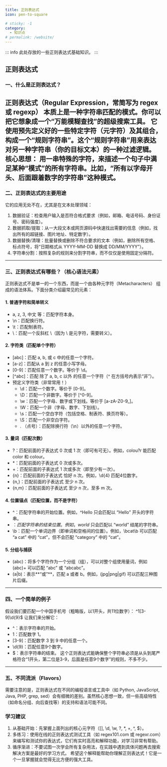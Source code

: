 ```yaml
---
title: 正则表达式
icon: pen-to-square

# sticky: -1
category:
  - 知识点
# permalink: /website/
---
```


<!-- more -->
::: info
此处存放的一些正则表达式基础知识。
:::
## 正则表达式
### 一、什么是正则表达式？
正则表达式（Regular Expression，常简写为 regex 或 regexp） 本质上是一种字符串匹配的模式。你可以把它想象成一个“万能模糊查找”的超级搜索工具。
它使用预先定义好的一些特定字符（元字符）及其组合，构成一个“规则字符串”。这个“规则字符串”用来表达对另一种字符串（你的目标文本）的一种过滤逻辑。
核心思想： 用一串特殊的字符，来描述一个句子中满足某种“模式”的所有字符串。比如，“所有以字母开头、后面跟着数字的字符串”这种模式。
---

### 二、正则表达式的主要用途
它的应用无处不在，尤其是在文本处理领域：
1. 数据验证：检查用户输入是否符合格式要求（例如，邮箱、电话号码、身份证号、密码强度）。
1. 数据抓取/提取：从一大段文本或网页源码中快速找出需要的信息（例如，找出所有的超链接、图片地址、特定数字）。
1. 数据替换/清理：批量替换或删除不符合要求的文本（例如，删除所有空格、标点符号，将“日期格式从 YYYY-MM-DD 替换成 DD/MM/YYYY”）。
1. 字符串分割：按照复杂的规则来分割字符串，而不仅仅是使用固定分隔符。
---

### 三、正则表达式有哪些？（核心语法元素）
正则表达式不是单一的一个东西，而是一个由各种元字符（Metacharacters） 组成的语法体系。下面分类介绍最常见的元素：
#### 1. 普通字符和简单转义
- a, z, 3, 中文 等：匹配字符本身。
- \n：匹配换行符。
- \t：匹配制表符。
- \\：匹配一个反斜杠 \（因为 \ 是元字符，需要转义）。

#### 2. 字符类（匹配单个字符）
- [abc]：匹配 a, b, 或 c 中的任意一个字符。
- [a-z]：匹配从 a 到 z 的任意小写字母。
- [0-9]：匹配任意一个数字。等价于 \d。
- [^abc]：匹配 除了 a, b, c 以外 的任意一个字符（^ 在方括号内表示“非”）。
- 预定义字符类（非常常用！）
    - \d：匹配一个数字。等价于 [0-9]。
    - \D：匹配一个非数字。等价于 [^0-9]。
    - \w：匹配一个字母、数字或下划线。等价于 [a-zA-Z0-9_]。
    - \W：匹配一个非（字母、数字、下划线）。
    - \s：匹配一个空白字符（包括空格、制表符、换页符等）。
    - \S：匹配一个非空白字符。
    - . （点号）：匹配除换行符（\n）以外的任意一个字符。

#### 3. 量词（匹配次数）
- ?：匹配前面的子表达式 0 次或 1 次（即可有可无）。例如，colou?r 能匹配 color 和 colour。
- *：匹配前面的子表达式 0 次或多次。
- +：匹配前面的子表达式 1 次或多次（即至少有一次）。
- {n}：匹配前面的子表达式 恰好 n 次。例如，\d{4} 匹配4位数字。
- {n,}：匹配前面的子表达式 至少 n 次。
- {n,m}：匹配前面的子表达式 至少 n 次，至多 m 次。
#### 4. 位置锚点（匹配位置，而不是字符）
- ^：匹配字符串的开始位置。例如，^Hello 只会匹配以 “Hello” 开头的字符串。
- $：匹配字符串的结束位置。例如，world$ 只会匹配以 “world” 结尾的字符串。
- \b：匹配一个单词边界（即单词和空格间的位置）。例如，\bcat\b 可以匹配 “a cat” 中的 “cat”，但不会匹配 “category” 中的 “cat”。
#### 5. 分组与捕获
- (abc)：将多个字符作为一个分组（组），可以对整个组使用量词，例如 (abc)+ 可以匹配 “abc” 或 “abcabc”。
- (a|b)：表示**“或”**，匹配 a 或者 b。例如，(jpg|png|gif) 可以匹配三种图片后缀。
---

### 四、一个简单的例子
假设我们要匹配一个中国手机号（粗略版，以1开头，共11位数字）：
^1[3-9]\d{9}$
让我们来分解它：
- ^：表示字符串的开始。
- 1：匹配数字 1。
- [3-9]：匹配数字 3 到 9 中的任意一个。
- \d{9}：匹配任意9个数字。
- $：表示字符串的结束。
这个正则表达式能确保整个字符串必须是从头到尾严格符合“1开头，第二位是3-9，后面是任意9个数字”的规则，不多不少。
---

### 五、不同流派（Flavors）
需要注意的是，正则表达式在不同的编程语言或工具中（如 Python, JavaScript, Java, PHP, grep, sed）会有细微的差别。虽然核心思想一致，但一些高级特性（如命名分组、向后查找等）的支持和语法可能不同。

### 学习建议
1. 从基础开始：先掌握上面列出的核心元字符（[], \d, \w, ?, *, +, ^, $）。
1. 多练习：使用在线的正则表达式测试工具（如 regex101.com 或 regexr.com）来编写和测试你的表达式，它们有实时高亮和解释功能，对学习非常有帮助。
1. 循序渐进：不要试图一次学会所有复杂用法，在实践中遇到具体问题再去搜索解决方案是最好的学习方式。
希望这个解释能帮助你理解正则表达式！它是一个一旦掌握就会觉得无比方便的强大工具。
